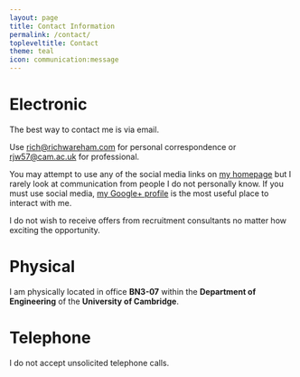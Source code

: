 ```yaml
---
layout: page
title: Contact Information
permalink: /contact/
topleveltitle: Contact
theme: teal
icon: communication:message
---
```


# Electronic

The best way to contact me is via email.

<call-out center>
  Use
  <a href="mailto:rich@richwareham.com">rich@richwareham.com</a>
  for personal correspondence or
  <a href="mailto:rjw57@cam.ac.uk">rjw57@cam.ac.uk</a>
  for professional.
</call-out>

You may attempt to use any of the social media links on [my homepage](/) but I
rarely look at communication from people I do not personally know. If you must
use social media, [my Google+ profile](https://google.com/+RichWareham) is the
most useful place to interact with me.

I do not wish to receive offers from recruitment consultants no matter how
exciting the opportunity.

# Physical

I am physically located in office <strong>BN3-07</strong> within the
<strong>Department of Engineering</strong> of the <strong>University of
Cambridge</strong>.

<p><google-map latitude="52.198132" longitude="0.119534" fitToMarkers zoom="17">
  <google-map-marker latitude="52.198132" longitude="0.119534"
    title="BN3-07"></google-map-marker>
</google-map></p>

# Telephone

I do not accept unsolicited telephone calls.
